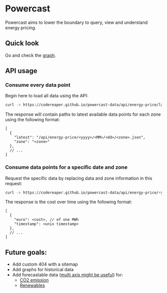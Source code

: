 # Powercast

Powercast aims to lower the boundary to query, view and understand energy pricing.

## Quick look

Go and check the [graph](https://codereaper.github.io/powercast-data/).

## API usage

### Consume every data point

Begin here to load all data using the API:

```sh
curl -v https://codereaper.github.io/powercast-data/api/energy-price/latest.json
```

The response will contain paths to latest available data points for each zone using the following format:

```jsonc
[
  {
    "latest": "/api/energy-price/<yyyy>/<MM>/<dd>/<zone>.json",
    "zone": "<zone>"
  },
  // ...
]
```

### Consume data points for a specific date and zone

Request the specific data by replacing data and zone information in this request:

```sh
curl -v https://codereaper.github.io/powercast-data/api/energy-price/<yyyy>/<MM>/<dd>/<zone>.json
```

The response is the cost over time using the following format:

```jsonc
[
  {
    "euro": <cost>, // of one MWh
    "timestamp": <unix timestamp>
  },
  // ...
]
```

## Future goals:

- Add custom 404 with a sitemap
- Add graphs for historical data
- Add forecastable data ([multi axis might be useful](https://www.chartjs.org/docs/3.2.1/samples/line/multi-axis.html)) for:
  - [CO2 emission](https://www.energidataservice.dk/tso-electricity/co2emisprog)
  - [Renewables](https://www.energidataservice.dk/tso-electricity/forecasts_hour)
